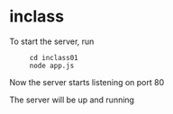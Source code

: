 # inclass

To start the server, run
         
         
         cd inclass01
         node app.js
  
Now the server starts listening on port 80


The server will be up and running

